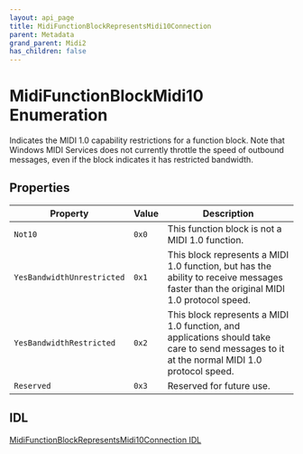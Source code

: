```yaml
---
layout: api_page
title: MidiFunctionBlockRepresentsMidi10Connection
parent: Metadata
grand_parent: Midi2
has_children: false
---
```


# MidiFunctionBlockMidi10 Enumeration

Indicates the MIDI 1.0 capability restrictions for a function block. Note that Windows MIDI Services does not currently throttle the speed of outbound messages, even if the block indicates it has restricted bandwidth.

## Properties

| Property | Value | Description |
| -------- | ------- | ------ |
| `Not10` | `0x0` | This function block is not a MIDI 1.0 function. |
| `YesBandwidthUnrestricted` | `0x1` | This block represents a MIDI 1.0 function, but has the ability to receive messages faster than the original MIDI 1.0 protocol speed. |
| `YesBandwidthRestricted` | `0x2` | This block represents a MIDI 1.0 function, and applications should take care to send messages to it at the normal MIDI 1.0 protocol speed. |
| `Reserved` | `0x3` | Reserved for future use. |

## IDL

[MidiFunctionBlockRepresentsMidi10Connection IDL](https://github.com/microsoft/MIDI/blob/main/src/app-sdk/winrt-core/MidiFunctionBlockRepresentsMidi10ConnectionEnum.idl)
